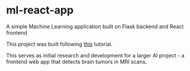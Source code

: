# ml-react-app

A simple Machine Learning application built on Flask backend and React frontend


This project was built following [this](https://towardsdatascience.com/create-a-complete-machine-learning-web-application-using-react-and-flask-859340bddb33) tutorial.

This serves as initial research and development for a larger AI project - a frontend web app that detects brain tumors in MRI scans.
